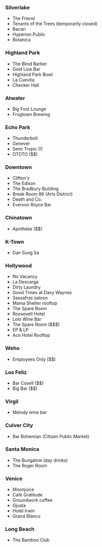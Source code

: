 ### Silverlake
* The Friend
* Tenants of the Trees (temporarily closed)
* Bacari
* Hyperion Public
* Botanica

### Highland Park
* The Blind Barber
* Gold Line Bar
* Highland Park Bowl
* La Cuevita
* Checker Hall

### Atwater
* Big Foot Lounge
* Frogtown Brewing

### Echo Park
* Thunderbolt
* Genever
* Semi Tropic (!)
* OTOTO ($$)

### Downtown
* Clifton's
* The Edison
* The Bradbury Building
* Break Room 86
(Arts District)
* Death and Co.
* Everson Royce Bar

### Chinatown
* Apotheke ($$)

### K-Town
* Dan Sung Sa

### Hollywood
* No Vacancy
* La Descarga
* Dirty Laundry
* Good Times at Davy Waynes
* Sassafras saloon
* Mama Shelter rooftop
* The Spare Room
* Roosevelt Hotel
* Lolo Wine Bar
* The Spare Room ($$$)
* EP & LP
* Ace Hotel Rooftop
### Weho
* Employees Only ($$)

### Los Feliz
* Bar Covell ($$)
* Big Bar ($$)

### Virgil
* Melody wine bar

### Culver City
* Bar Bohemian (Citizen Public Market)

### Santa Monica
* The Bungalow (day drinks)
* The Roger Room

### Venice
* Moonjuice
* Cafe Gratitude
* Groundwork coffee
* Gjusta
* Hotel Irwin
* Grand Blanco

### Long Beach
* The Bamboo Club

